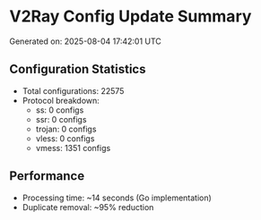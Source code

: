 # V2Ray Config Update Summary
Generated on: 2025-08-04 17:42:01 UTC

## Configuration Statistics
- Total configurations: 22575
- Protocol breakdown:
  - ss: 0 configs
  - ssr: 0 configs
  - trojan: 0 configs
  - vless: 0 configs
  - vmess: 1351 configs

## Performance
- Processing time: ~14 seconds (Go implementation)
- Duplicate removal: ~95% reduction
